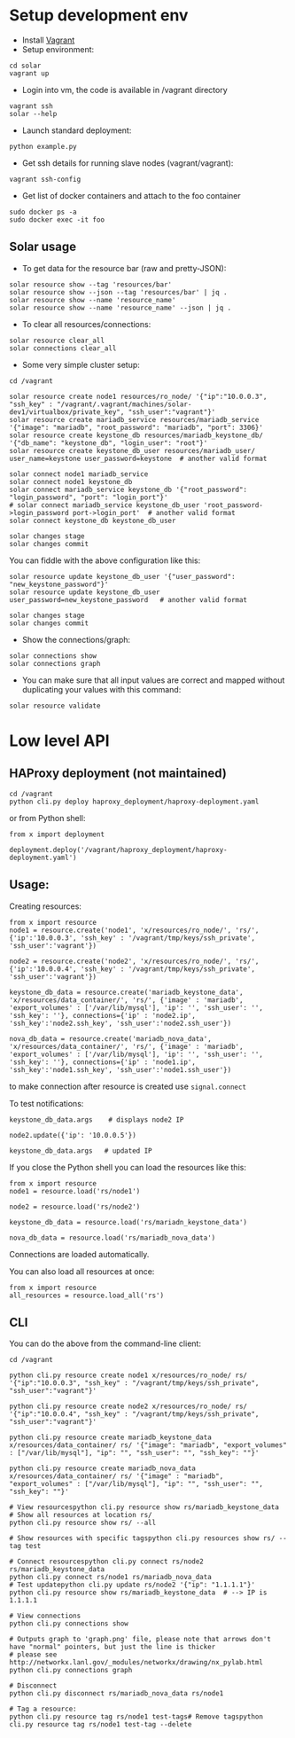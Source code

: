 # Setup development env

* Install [Vagrant](http://www.vagrantup.com/downloads.html)
* Setup environment:
```
cd solar
vagrant up
```

* Login into vm, the code is available in /vagrant directory
```
vagrant ssh
solar --help
```

* Launch standard deployment:
```
python example.py
```

* Get ssh details for running slave nodes (vagrant/vagrant):
```
vagrant ssh-config
```

* Get list of docker containers and attach to the foo container
```
sudo docker ps -a
sudo docker exec -it foo
```

## Solar usage

* To get data for the resource bar (raw and pretty-JSON):
```
solar resource show --tag 'resources/bar'
solar resource show --json --tag 'resources/bar' | jq .
solar resource show --name 'resource_name'
solar resource show --name 'resource_name' --json | jq .
```

* To clear all resources/connections:
```
solar resource clear_all
solar connections clear_all
```

* Some very simple cluster setup:
```
cd /vagrant

solar resource create node1 resources/ro_node/ '{"ip":"10.0.0.3", "ssh_key" : "/vagrant/.vagrant/machines/solar-dev1/virtualbox/private_key", "ssh_user":"vagrant"}'
solar resource create mariadb_service resources/mariadb_service '{"image": "mariadb", "root_password": "mariadb", "port": 3306}'
solar resource create keystone_db resources/mariadb_keystone_db/ '{"db_name": "keystone_db", "login_user": "root"}'
solar resource create keystone_db_user resources/mariadb_user/ user_name=keystone user_password=keystone  # another valid format

solar connect node1 mariadb_service
solar connect node1 keystone_db
solar connect mariadb_service keystone_db '{"root_password": "login_password", "port": "login_port"}'
# solar connect mariadb_service keystone_db_user 'root_password->login_password port->login_port'  # another valid format
solar connect keystone_db keystone_db_user

solar changes stage
solar changes commit
```

You can fiddle with the above configuration like this:
```
solar resource update keystone_db_user '{"user_password": "new_keystone_password"}'
solar resource update keystone_db_user user_password=new_keystone_password   # another valid format

solar changes stage
solar changes commit
```

* Show the connections/graph:
```
solar connections show
solar connections graph
```

* You can make sure that all input values are correct and mapped without duplicating your values with this command:
```
solar resource validate
```

# Low level API

## HAProxy deployment (not maintained)

```
cd /vagrant
python cli.py deploy haproxy_deployment/haproxy-deployment.yaml
```

or from Python shell:

```
from x import deployment

deployment.deploy('/vagrant/haproxy_deployment/haproxy-deployment.yaml')
```

## Usage:

Creating resources:

```
from x import resource
node1 = resource.create('node1', 'x/resources/ro_node/', 'rs/', {'ip':'10.0.0.3', 'ssh_key' : '/vagrant/tmp/keys/ssh_private', 'ssh_user':'vagrant'})

node2 = resource.create('node2', 'x/resources/ro_node/', 'rs/', {'ip':'10.0.0.4', 'ssh_key' : '/vagrant/tmp/keys/ssh_private', 'ssh_user':'vagrant'})

keystone_db_data = resource.create('mariadb_keystone_data', 'x/resources/data_container/', 'rs/', {'image' : 'mariadb', 'export_volumes' : ['/var/lib/mysql'], 'ip': '', 'ssh_user': '', 'ssh_key': ''}, connections={'ip' : 'node2.ip', 'ssh_key':'node2.ssh_key', 'ssh_user':'node2.ssh_user'})

nova_db_data = resource.create('mariadb_nova_data', 'x/resources/data_container/', 'rs/', {'image' : 'mariadb', 'export_volumes' : ['/var/lib/mysql'], 'ip': '', 'ssh_user': '', 'ssh_key': ''}, connections={'ip' : 'node1.ip', 'ssh_key':'node1.ssh_key', 'ssh_user':'node1.ssh_user'})
```

to make connection after resource is created use `signal.connect`

To test notifications:

```
keystone_db_data.args    # displays node2 IP

node2.update({'ip': '10.0.0.5'})

keystone_db_data.args   # updated IP
```

If you close the Python shell you can load the resources like this:

```
from x import resource
node1 = resource.load('rs/node1')

node2 = resource.load('rs/node2')

keystone_db_data = resource.load('rs/mariadn_keystone_data')

nova_db_data = resource.load('rs/mariadb_nova_data')
```

Connections are loaded automatically.


You can also load all resources at once:

```
from x import resource
all_resources = resource.load_all('rs')
```

## CLI

You can do the above from the command-line client:

```
cd /vagrant

python cli.py resource create node1 x/resources/ro_node/ rs/ '{"ip":"10.0.0.3", "ssh_key" : "/vagrant/tmp/keys/ssh_private", "ssh_user":"vagrant"}'

python cli.py resource create node2 x/resources/ro_node/ rs/ '{"ip":"10.0.0.4", "ssh_key" : "/vagrant/tmp/keys/ssh_private", "ssh_user":"vagrant"}'

python cli.py resource create mariadb_keystone_data x/resources/data_container/ rs/ '{"image": "mariadb", "export_volumes" : ["/var/lib/mysql"], "ip": "", "ssh_user": "", "ssh_key": ""}'

python cli.py resource create mariadb_nova_data x/resources/data_container/ rs/ '{"image" : "mariadb", "export_volumes" : ["/var/lib/mysql"], "ip": "", "ssh_user": "", "ssh_key": ""}'

# View resourcespython cli.py resource show rs/mariadb_keystone_data
# Show all resources at location rs/
python cli.py resource show rs/ --all

# Show resources with specific tagspython cli.py resources show rs/ --tag test

# Connect resourcespython cli.py connect rs/node2 rs/mariadb_keystone_data
python cli.py connect rs/node1 rs/mariadb_nova_data
# Test updatepython cli.py update rs/node2 '{"ip": "1.1.1.1"}'
python cli.py resource show rs/mariadb_keystone_data  # --> IP is 1.1.1.1

# View connections
python cli.py connections show

# Outputs graph to 'graph.png' file, please note that arrows don't have "normal" pointers, but just the line is thicker
# please see http://networkx.lanl.gov/_modules/networkx/drawing/nx_pylab.html
python cli.py connections graph

# Disconnect
python cli.py disconnect rs/mariadb_nova_data rs/node1

# Tag a resource:
python cli.py resource tag rs/node1 test-tags# Remove tagspython cli.py resource tag rs/node1 test-tag --delete
```
